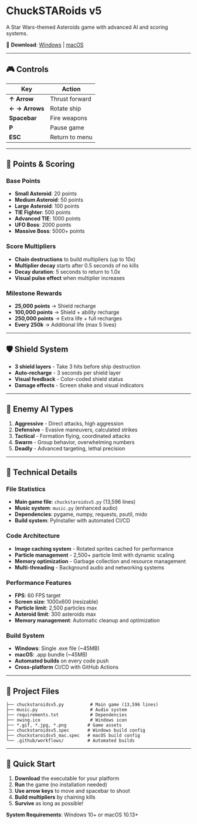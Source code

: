 # ChuckSTARoids v5

A Star Wars-themed Asteroids game with advanced AI and scoring systems.

🚀 **Download**: [Windows](https://github.com/justchuckofficial/ChuckSTARoids_v5/actions) | [macOS](https://github.com/justchuckofficial/ChuckSTARoids_v5/actions)

---

## 🎮 Controls

| Key | Action |
|-----|--------|
| **↑ Arrow** | Thrust forward |
| **← → Arrows** | Rotate ship |
| **Spacebar** | Fire weapons |
| **P** | Pause game |
| **ESC** | Return to menu |

---

## 🎯 Points & Scoring

### **Base Points**
- **Small Asteroid**: 20 points
- **Medium Asteroid**: 50 points  
- **Large Asteroid**: 100 points
- **TIE Fighter**: 500 points
- **Advanced TIE**: 1000 points
- **UFO Boss**: 2000 points
- **Massive Boss**: 5000+ points

### **Score Multipliers**
- **Chain destructions** to build multipliers (up to 10x)
- **Multiplier decay** starts after 0.5 seconds of no kills
- **Decay duration**: 5 seconds to return to 1.0x
- **Visual pulse effect** when multiplier increases

### **Milestone Rewards**
- **25,000 points** → Shield recharge
- **100,000 points** → Shield + ability recharge
- **250,000 points** → Extra life + full recharges
- **Every 250k** → Additional life (max 5 lives)

---

## 🛡️ Shield System

- **3 shield layers** - Take 3 hits before ship destruction
- **Auto-recharge** - 3 seconds per shield layer
- **Visual feedback** - Color-coded shield status
- **Damage effects** - Screen shake and visual indicators

---

## 🤖 Enemy AI Types

1. **Aggressive** - Direct attacks, high aggression
2. **Defensive** - Evasive maneuvers, calculated strikes
3. **Tactical** - Formation flying, coordinated attacks  
4. **Swarm** - Group behavior, overwhelming numbers
5. **Deadly** - Advanced targeting, lethal precision

---

## 🔧 Technical Details

### **File Statistics**
- **Main game file**: `chuckstaroidsv5.py` (13,596 lines)
- **Music system**: `music.py` (enhanced audio)
- **Dependencies**: pygame, numpy, requests, psutil, mido
- **Build system**: PyInstaller with automated CI/CD

### **Code Architecture**
- **Image caching system** - Rotated sprites cached for performance
- **Particle management** - 2,500+ particle limit with dynamic scaling
- **Memory optimization** - Garbage collection and resource management
- **Multi-threading** - Background audio and networking systems

### **Performance Features**
- **FPS**: 60 FPS target
- **Screen size**: 1000x600 (resizable)
- **Particle limit**: 2,500 particles max
- **Asteroid limit**: 300 asteroids max
- **Memory management**: Automatic cleanup and optimization

### **Build System**
- **Windows**: Single .exe file (~45MB)
- **macOS**: .app bundle (~45MB)
- **Automated builds** on every code push
- **Cross-platform** CI/CD with GitHub Actions

---

## 📁 Project Files

```
├── chuckstaroidsv5.py          # Main game (13,596 lines)
├── music.py                    # Audio system
├── requirements.txt            # Dependencies
├── xwing.ico                   # Windows icon
├── *.gif, *.jpg, *.png        # Game assets
├── chuckstaroidsv5.spec       # Windows build config
├── chuckstaroidsv5_mac.spec   # macOS build config
└── .github/workflows/         # Automated builds
```

---

## 🚀 Quick Start

1. **Download** the executable for your platform
2. **Run** the game (no installation needed)
3. **Use arrow keys** to move and spacebar to shoot
4. **Build multipliers** by chaining kills
5. **Survive** as long as possible!

**System Requirements**: Windows 10+ or macOS 10.13+